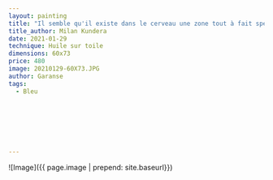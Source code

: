 ```yaml
---
layout: painting
title: "Il semble qu'il existe dans le cerveau une zone tout à fait spécifique qu'on pourrait appeler la mémoire poétique et qui enregistre ce qui nous a charmés, ce qui nous a émus, ce qui donne à notre vie sa beauté."                   
title_author: Milan Kundera                                               
date: 2021-01-29 
technique: Huile sur toile 
dimensions: 60x73
price: 480
image: 20210129-60X73.JPG
author: Garanse
tags:
  - Bleu
  
  
  
  
  
  
  
---
```

![Image]({{ page.image | prepend: site.baseurl}})

